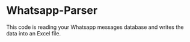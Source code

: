 # Whatsapp-Parser
This code is reading your Whatsapp messages database and writes the data into an Excel file.
